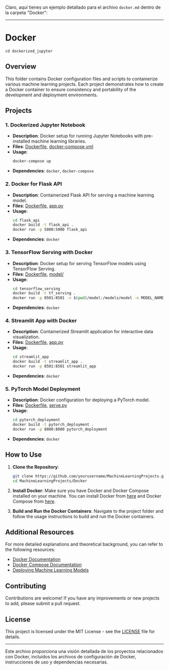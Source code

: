 Claro, aquí tienes un ejemplo detallado para el archivo `docker.md` dentro de la carpeta "Docker":

---

# Docker
    cd dockerized_jupyter

## Overview

This folder contains Docker configuration files and scripts to containerize various machine learning projects. Each project demonstrates how to create a Docker container to ensure consistency and portability of the development and deployment environments.

## Projects

### 1. Dockerized Jupyter Notebook
- **Description**: Docker setup for running Jupyter Notebooks with pre-installed machine learning libraries.
- **Files**: [Dockerfile](dockerized_jupyter/Dockerfile), [docker-compose.yml](dockerized_jupyter/docker-compose.yml)
- **Usage**: 
    ```bash
    docker-compose up
    ```
- **Dependencies**: `docker`, `docker-compose`

### 2. Docker for Flask API
- **Description**: Containerized Flask API for serving a machine learning model.
- **Files**: [Dockerfile](flask_api/Dockerfile), [app.py](flask_api/app.py)
- **Usage**:
    ```bash
    cd flask_api
    docker build -t flask_api .
    docker run -p 5000:5000 flask_api
    ```
- **Dependencies**: `docker`

### 3. TensorFlow Serving with Docker
- **Description**: Docker setup for serving TensorFlow models using TensorFlow Serving.
- **Files**: [Dockerfile](tensorflow_serving/Dockerfile), [model/](tensorflow_serving/model/)
- **Usage**:
    ```bash
    cd tensorflow_serving
    docker build -t tf_serving .
    docker run -p 8501:8501 -v $(pwd)/model:/models/model -e MODEL_NAME=model tf_serving
    ```
- **Dependencies**: `docker`

### 4. Streamlit App with Docker
- **Description**: Containerized Streamlit application for interactive data visualization.
- **Files**: [Dockerfile](streamlit_app/Dockerfile), [app.py](streamlit_app/app.py)
- **Usage**:
    ```bash
    cd streamlit_app
    docker build -t streamlit_app .
    docker run -p 8501:8501 streamlit_app
    ```
- **Dependencies**: `docker`

### 5. PyTorch Model Deployment
- **Description**: Docker configuration for deploying a PyTorch model.
- **Files**: [Dockerfile](pytorch_deployment/Dockerfile), [serve.py](pytorch_deployment/serve.py)
- **Usage**:
    ```bash
    cd pytorch_deployment
    docker build -t pytorch_deployment .
    docker run -p 8080:8080 pytorch_deployment
    ```
- **Dependencies**: `docker`

## How to Use

1. **Clone the Repository**:
    ```bash
    git clone https://github.com/yourusername/MachineLearningProjects.git
    cd MachineLearningProjects/Docker
    ```

2. **Install Docker**:
    Make sure you have Docker and Docker Compose installed on your machine. You can install Docker from [here](https://docs.docker.com/get-docker/) and Docker Compose from [here](https://docs.docker.com/compose/install/).

3. **Build and Run the Docker Containers**:
    Navigate to the project folder and follow the usage instructions to build and run the Docker containers.

## Additional Resources

For more detailed explanations and theoretical background, you can refer to the following resources:
- [Docker Documentation](https://docs.docker.com/)
- [Docker Compose Documentation](https://docs.docker.com/compose/)
- [Deploying Machine Learning Models](https://www.oreilly.com/library/view/deploying-machine-learning/9781492045097/)

## Contributing

Contributions are welcome! If you have any improvements or new projects to add, please submit a pull request.

## License

This project is licensed under the MIT License - see the [LICENSE](LICENSE) file for details.

---

Este archivo proporciona una visión detallada de los proyectos relacionados con Docker, incluidos los archivos de configuración de Docker, instrucciones de uso y dependencias necesarias.
